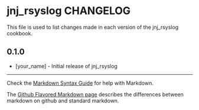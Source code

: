 # jnj_rsyslog CHANGELOG

This file is used to list changes made in each version of the jnj_rsyslog cookbook.

## 0.1.0
- [your_name] - Initial release of jnj_rsyslog

- - -
Check the [Markdown Syntax Guide](http://daringfireball.net/projects/markdown/syntax) for help with Markdown.

The [Github Flavored Markdown page](http://github.github.com/github-flavored-markdown/) describes the differences between markdown on github and standard markdown.
